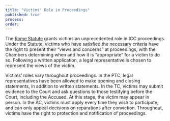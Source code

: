 ```yaml
---
title: "Victims' Role in Proceedings"
published: true
process:
order:
---
```



The [Rome Statute](https://www.icc-cpi.int/nr/rdonlyres/ea9aeff7-5752-4f84-be94-0a655eb30e16/0/rome_statute_english.pdf) grants victims an unprecedented role in ICC proceedings. Under the Statute, victims who have satisfied the necessary criteria have the right to present their “views and concerns” at proceedings, with the Chambers determining when and how it is “appropriate” for a victim to do so. Following a written application, a legal representative is chosen to represent the views of the victim.

Victims’ roles vary throughout proceedings. In the PTC, legal representatives have been allowed to make opening and closing statements, in addition to written statements. In the TC, victims may submit evidence to the Court and ask questions to those testifying before the Court, including the Accused. At this stage, the victim may appear in person. In the AC, victims must apply every time they wish to participate, and can only appeal decisions on reparations after conviction. Throughout, victims have the right to protection and notification of proceedings.